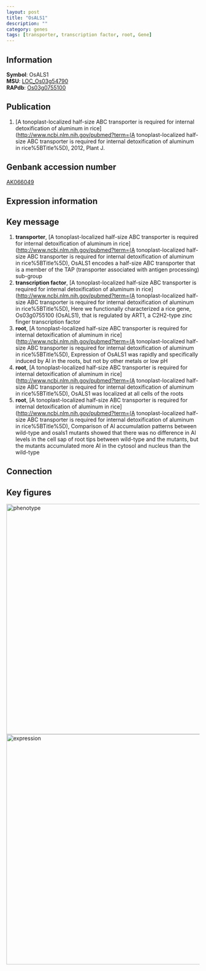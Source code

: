 ```yaml
---
layout: post
title: "OsALS1"
description: ""
category: genes
tags: [transporter, transcription factor, root, Gene]
---
```


## Information
__Symbol__: OsALS1  
__MSU__: [LOC_Os03g54790](http://rice.plantbiology.msu.edu/cgi-bin/ORF_infopage.cgi?orf=LOC_Os03g54790)  
__RAPdb__: [Os03g0755100](http://rapdb.dna.affrc.go.jp/viewer/gbrowse_details/irgsp1?name=Os03g0755100)  

## Publication
1. [A tonoplast-localized half-size ABC transporter is required for internal detoxification of aluminum in rice](http://www.ncbi.nlm.nih.gov/pubmed?term=(A tonoplast-localized half-size ABC transporter is required for internal detoxification of aluminum in rice%5BTitle%5D), 2012, Plant J.

## Genbank accession number
[AK066049](http://www.ncbi.nlm.nih.gov/nuccore/AK066049)

## Expression information

## Key message
1. __transporter__, [A tonoplast-localized half-size ABC transporter is required for internal detoxification of aluminum in rice](http://www.ncbi.nlm.nih.gov/pubmed?term=(A tonoplast-localized half-size ABC transporter is required for internal detoxification of aluminum in rice%5BTitle%5D),  OsALS1 encodes a half-size ABC transporter that is a member of the TAP (transporter associated with antigen processing) sub-group
2. __transcription factor__, [A tonoplast-localized half-size ABC transporter is required for internal detoxification of aluminum in rice](http://www.ncbi.nlm.nih.gov/pubmed?term=(A tonoplast-localized half-size ABC transporter is required for internal detoxification of aluminum in rice%5BTitle%5D),  Here we functionally characterized a rice gene, Os03g0755100 (OsALS1), that is regulated by ART1, a C2H2-type zinc finger transcription factor
3. __root__, [A tonoplast-localized half-size ABC transporter is required for internal detoxification of aluminum in rice](http://www.ncbi.nlm.nih.gov/pubmed?term=(A tonoplast-localized half-size ABC transporter is required for internal detoxification of aluminum in rice%5BTitle%5D),  Expression of OsALS1 was rapidly and specifically induced by Al in the roots, but not by other metals or low pH
4. __root__, [A tonoplast-localized half-size ABC transporter is required for internal detoxification of aluminum in rice](http://www.ncbi.nlm.nih.gov/pubmed?term=(A tonoplast-localized half-size ABC transporter is required for internal detoxification of aluminum in rice%5BTitle%5D),  OsALS1 was localized at all cells of the roots
5. __root__, [A tonoplast-localized half-size ABC transporter is required for internal detoxification of aluminum in rice](http://www.ncbi.nlm.nih.gov/pubmed?term=(A tonoplast-localized half-size ABC transporter is required for internal detoxification of aluminum in rice%5BTitle%5D),  Comparison of Al accumulation patterns between wild-type and osals1 mutants showed that there was no difference in Al levels in the cell sap of root tips between wild-type and the mutants, but the mutants accumulated more Al in the cytosol and nucleus than the wild-type

## Connection

## Key figures
<img src="http://ricencode.github.io/images/OsALS1.pheno.png" alt="phenotype"  style="width: 600px;"/>

<img src="http://ricencode.github.io/images/OsALS1.exp.png" alt="expression"  style="width: 600px;"/>


